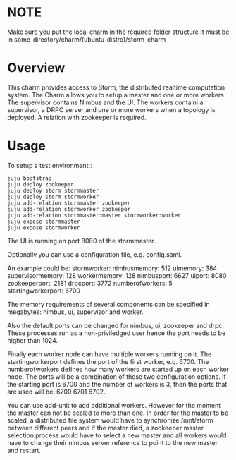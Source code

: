 # NOTE
Make sure you put the local charm in the required folder structure
It must be in some_directory/charm/(ubuntu_distro)/storm_charm_

# Overview

This charm provides access to Storm, the distributed realtime computation system. The Charm allows you
to setup a master and one or more workers. The supervisor contains Nimbus and the UI.
The workers containi a supervisor, a DRPC server and one or more workers when a topology is deployed.
A relation with zookeeper is required.

# Usage

To setup a test environment::

    juju bootstrap
    juju deploy zookeeper
    juju deploy storm stormmaster
    juju deploy storm stormworker
    juju add-relation stormmaster zookeeper
    juju add-relation stormworker zookeeper
    juju add-relation stormmaster:master stormworker:worker
    juju expose stormmaster
    juju expose stormworker

The UI is running on port 8080 of the stormmaster.

Optionally you can use a configuration file, e.g. config.saml.

An example could be:
stormworker:
  nimbusmemory: 512
  uimemory: 384
  supervisormemory: 128
  workermemory: 128
  nimbusport: 6627
  uiport: 8080
  zookeeperport: 2181
  drpcport: 3772
  numberofworkers: 5
  startingworkerport: 6700

The memory requirements of several components can be specified in 
megabytes: nimbus, ui, supervisor and worker.

Also the default ports can be changed for nimbus, ui, zookeeper and drpc.
These processes run as a non-priviledged user hence the port needs to be
higher than 1024.

Finally each worker node can have multiple workers running on it.
The startingworkerport defines the port of the first worker, e.g. 6700.
The numberofworkers defines how many workers are started up on each worker
node. The ports will be a combination of these two configuration options. 
If the starting port is 6700 and the number of workers is 3, then the ports
that are used will be: 6700 6701 6702.

You can use add-unit to add additional workers. However for the moment the
master can not be scaled to more than one. In order for the master to be scaled,
a distributed file system would have to synchronize /mnt/storm between different
peers and if the master died, a zookeeper master selection process would have to
select a new master and all workers would have to change their nimbus server
reference to point to the new master and restart.
